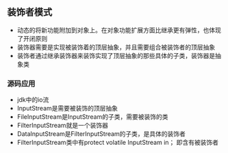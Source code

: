 ## 装饰者模式

-   动态的将新功能附加到对象上。在对象功能扩展方面比继承更有弹性，也体现了开闭原则
-   装饰器需要是实现被装饰着的顶层抽象，并且需要组合被装饰者的顶层抽象
-   装饰者通过继承装饰器来装饰实现了顶层抽象的那些具体的子类，装饰器是抽象类

### 源码应用

-   jdk中的io流
-   InputStream是需要被装饰的顶层抽象
-   FileInputStream是InputStream的子类，需要被装饰的类
-   FilterInputStream就是一个装饰器
-   DataInputStream是FilterInputStream的子类，是具体的装饰者
-   FilterInputStream类中有protect volatile InputStream in； 即含有被装饰者

